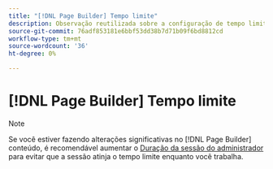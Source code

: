```yaml
---
title: "[!DNL Page Builder] Tempo limite"
description: Observação reutilizada sobre a configuração de tempo limite do administrador
source-git-commit: 76adf853181e6bbf53dd38b7d71b09f6bd8812cd
workflow-type: tm+mt
source-wordcount: '36'
ht-degree: 0%

---
```


# [!DNL Page Builder] Tempo limite

>[!NOTE]
>
>Se você estiver fazendo alterações significativas no [!DNL Page Builder] conteúdo, é recomendável aumentar o [Duração da sessão do administrador](../systems/security-admin.md) para evitar que a sessão atinja o tempo limite enquanto você trabalha.
